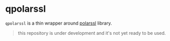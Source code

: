 # qpolarssl

`qpolarssl` is a thin wrapper around [polarssl](https://github.com/polarssl/polarssl) library.

> this repository is under development and it's not yet ready to be used.

